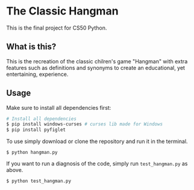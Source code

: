 
# The Classic Hangman

This is the final project for CS50 Python.

## What is this?

This is the recreation of the classic chilren's game "Hangman" with extra features such as definitions and synonyms to create an educational, yet entertaining, experience.

## Usage
Make sure to install all dependencies first:
```bash
# Install all dependencies
$ pip install windows-curses # curses lib made for Windows
$ pip install pyfiglet
```
To use simply download or clone the repository and run it in the terminal.
```
$ python hangman.py
```
If you want to run a diagnosis of the code, simply run `test_hangman.py` as above.
```
$ python test_hangman.py
```